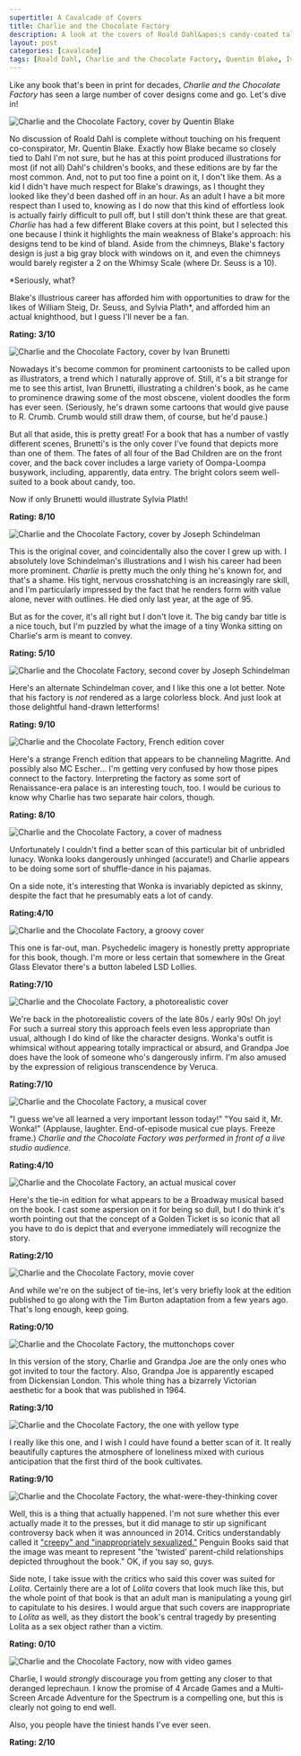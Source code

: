 ```yaml
---
supertitle: A Cavalcade of Covers
title: Charlie and the Chocolate Factory
description: A look at the covers of Roald Dahl&apos;s candy-coated tale
layout: post
categories: [cavalcade]
tags: [Roald Dahl, Charlie and the Chocolate Factory, Quentin Blake, Ivan Brunetti, Joseph Schindelman]
---
```

Like any book that's been in print for decades, _Charlie and the Chocolate Factory_ has seen a large number of cover designs come and go. Let's dive in!

<img alt="Charlie and the Chocolate Factory, cover by Quentin Blake" src="/assets/images/blog/charlie/blake.jpg"/>

No discussion of Roald Dahl is complete without touching on his frequent co-conspirator, Mr. Quentin Blake. Exactly how Blake became so closely tied to Dahl I'm not sure, but he has at this point produced illustrations for most (if not all) Dahl's children's books, and these editions are by far the most common. And, not to put too fine a point on it, I don't like them. As a kid I didn't have much respect for Blake's drawings, as I thought they looked like they'd been dashed off in an hour. As an adult I have a bit more respect than I used to, knowing as I do now that this kind of effortless look is actually fairly difficult to pull off, but I still don't think these are that great. _Charlie_ has had a few different Blake covers at this point, but I selected this one because I think it highlights the main weakness of Blake's approach: his designs tend to be kind of bland. Aside from the chimneys, Blake's factory design is just a big gray block with windows on it, and even the chimneys would barely register a 2 on the Whimsy Scale (where Dr. Seuss is a 10). 

<p class="aside">&ast;Seriously, what?</p>

Blake's illustrious career has afforded him with opportunities to draw for the likes of William Steig, Dr. Seuss, and Sylvia Plath\*, and afforded him an actual knighthood, but I guess I'll never be a fan.

**Rating: 3/10**

<img alt="Charlie and the Chocolate Factory, cover by Ivan Brunetti" src="/assets/images/blog/charlie/brunetti.jpg"/>

Nowadays it's become common for prominent cartoonists to be called upon as illustrators, a trend which I naturally approve of. Still, it's a bit strange for me to see this artist, Ivan Brunetti, illustrating a children's book, as he came to prominence drawing some of the most obscene, violent doodles the form has ever seen. (Seriously, he's drawn some cartoons that would give pause to R. Crumb. Crumb would still draw them, of course, but he'd pause.) 

But all that aside, this is pretty great! For a book that has a number of vastly different scenes, Brunetti's is the only cover I've found that depicts more than one of them. The fates of all four of the Bad Children are on the front cover, and the back cover includes a large variety of Oompa-Loompa busywork, including, apparently, data entry. The bright colors seem well-suited to a book about candy, too.

Now if only Brunetti would illustrate Sylvia Plath!

**Rating: 8/10**

<img alt="Charlie and the Chocolate Factory, cover by Joseph Schindelman" src="/assets/images/blog/charlie/schindelman1.jpg"/>

This is the original cover, and coincidentally also the cover I grew up with. I absolutely love Schindelman's illustrations and I wish his career had been more prominent. _Charlie_ is pretty much the only thing he's known for, and that's a shame. His tight, nervous crosshatching is an increasingly rare skill, and I'm particularly impressed by the fact that he renders form with value alone, never with outlines. He died only last year, at the age of 95. 

But as for the cover, it's all right but I don't love it. The big candy bar title is a nice touch, but I'm puzzled by what the image of a tiny Wonka sitting on Charlie's arm is meant to convey.

**Rating: 5/10**

<img alt="Charlie and the Chocolate Factory, second cover by Joseph Schindelman" src="/assets/images/blog/charlie/schindelman2.jpg"/>

Here's an alternate Schindelman cover, and I like this one a lot better. Note that his factory is _not_ rendered as a large colorless block. And just look at those delightful hand-drawn letterforms!

**Rating: 9/10**

<img alt="Charlie and the Chocolate Factory, French edition cover" src="/assets/images/blog/charlie/french.jpg"/>

Here's a strange French edition that appears to be channeling Magritte. And possibly also MC Escher... I'm getting very confused by how those pipes connect to the factory. Interpreting the factory as some sort of Renaissance-era palace is an interesting touch, too. I would be curious to know why Charlie has two separate hair colors, though.

**Rating: 8/10**

<img alt="Charlie and the Chocolate Factory, a cover of madness" src="/assets/images/blog/charlie/madness.jpg"/>

Unfortunately I couldn't find a better scan of this particular bit of unbridled lunacy. Wonka looks dangerously unhinged (accurate!) and Charlie appears to be doing some sort of shuffle-dance in his pajamas. 

On a side note, it's interesting that Wonka is invariably depicted as skinny, despite the fact that he presumably eats a lot of candy.

**Rating:4/10**

<img alt="Charlie and the Chocolate Factory, a groovy cover" src="/assets/images/blog/charlie/groovy.jpg"/>

This one is far-out, man. Psychedelic imagery is honestly pretty appropriate for this book, though. I'm more or less certain that somewhere in the Great Glass Elevator there's a button labeled LSD Lollies.

**Rating:7/10**

<img alt="Charlie and the Chocolate Factory, a photorealistic cover" src="/assets/images/blog/charlie/photoreal.jpeg"/>

We're back in the photorealistic covers of the late 80s / early 90s! Oh joy! For such a surreal story this approach feels even less appropriate than usual, although I do kind of like the character designs. Wonka's outfit is whimsical without appearing totally impractical or absurd, and Grandpa Joe does have the look of someone who's dangerously infirm. I'm also amused by the expression of religious transcendence by Veruca. 

**Rating:7/10**

<img alt="Charlie and the Chocolate Factory, a musical cover" src="/assets/images/blog/charlie/ventriloquist.jpg"/>

"I guess we've all learned a very important lesson today!" "You said it, Mr. Wonka!" (Applause, laughter. End-of-episode musical cue plays. Freeze frame.)  _Charlie and the Chocolate Factory was performed in front of a live studio audience._

**Rating:4/10**

<img alt="Charlie and the Chocolate Factory, an actual musical cover" src="/assets/images/blog/charlie/musical.jpg"/>

Here's the tie-in edition for what appears to be a Broadway musical based on the book. I cast some aspersion on it for being so dull, but I do think it's worth pointing out that the concept of a Golden Ticket is so iconic that all you have to do is depict that and everyone immediately will recognize the story.

**Rating:2/10**

<img alt="Charlie and the Chocolate Factory, movie cover" src="/assets/images/blog/charlie/depp.jpg"/>

And while we're on the subject of tie-ins, let's very briefly look at the edition published to go along with the Tim Burton adaptation from a few years ago. That's long enough, keep going.

**Rating:0/10**

<img alt="Charlie and the Chocolate Factory, the muttonchops cover" src="/assets/images/blog/charlie/muttonchops.jpg"/>

In this version of the story, Charlie and Grandpa Joe are the only ones who got invited to tour the factory. Also, Grandpa Joe is apparently escaped from Dickensian London. This whole thing has a bizarrely Victorian aesthetic for a book that was published in 1964.

**Rating:3/10**

<img alt="Charlie and the Chocolate Factory, the one with yellow type" src="/assets/images/blog/charlie/yellow_type.jpg"/>

I really like this one, and I wish I could have found a better scan of it. It really beautifully captures the atmosphere of loneliness mixed with curious anticipation that the first third of the book cultivates. 

**Rating:9/10**


<img alt="Charlie and the Chocolate Factory, the what-were-they-thinking cover" src="/assets/images/blog/charlie/illadvised.jpg"/>

Well, this is a thing that actually happened. I'm not sure whether this ever actually made it to the presses, but it did manage to stir up significant controversy back when it was announced in 2014. Critics understandably called it <a href="https://www.telegraph.co.uk/culture/books/booknews/11019528/Charlie-and-the-Chocolate-Factory-cover-condemned-as-creepy-grotesque-and-inappropriately-sexualised.html">"creepy" and "inappropriately sexualized."</a> Penguin Books said that the image was meant to represent "the 'twisted' parent-child relationships depicted throughout the book." OK, if you say so, guys. 

Side note, I take issue with the critics who said this cover was suited for _Lolita_. Certainly there are a lot of _Lolita_ covers that look much like this, but the whole point of that book is that an adult man is manipulating a young girl to capitulate to his desires. I would argue that such covers are inappropriate to _Lolita_ as well, as they distort the book's central tragedy by presenting Lolita as a sex object rather than a victim.

**Rating: 0/10**

<img alt="Charlie and the Chocolate Factory, now with video games" src="/assets/images/blog/charlie/video_game.jpg"/>

Charlie, I would _strongly_ discourage you from getting any closer to that deranged leprechaun. I know the promise of 4 Arcade Games and a Multi-Screen Arcade Adventure for the Spectrum is a compelling one, but this is clearly not going to end well. 

Also, you people have the tiniest hands I've ever seen.

**Rating: 2/10**